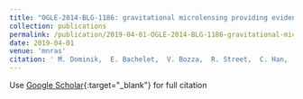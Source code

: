 ```yaml
---
title: "OGLE-2014-BLG-1186: gravitational microlensing providing evidence for a planet orbiting the foreground star or for a close binary source?"
collection: publications
permalink: /publication/2019-04-01-OGLE-2014-BLG-1186-gravitational-microlensing-providing-evidence-for-a-planet-orbiting-the-foreground-star-or-for-a-close-binary-source
date: 2019-04-01
venue: 'mnras'
citation: ' M. Dominik,  E. Bachelet,  V. Bozza,  R. Street,  C. Han,  M. Hundertmark,  A. Udalski,  D. Bramich,  K. Alsubai,  S. Calchi Novati,  S. Ciceri,  G. D&apos;Ago,  R. Figuera Jaimes,  T. Haugbølle,  T. Hinse,  K. Horne,  U. Jørgensen,  D. Juncher,  N. Kains,  H. Korhonen,  L. Mancini,  J. Menzies,  A. Popovas,  M. Rabus,  S. Rahvar,  G. Scarpetta,  R. Schmidt,  J. Skottfelt,  C. Snodgrass,  J. Southworth,  D. Starkey,  I. Steele,  J. Surdej,  Y. Tsapras,  J. Wambsganss,  O. Wertz,  P. Pietrukowicz,  M. Szymański,  P. Mróz,  J. Skowron,  I. Soszyński,  K. Ulaczyk,  R. Poleski,  Ł. Wyrzykowski,  S. Kozłowski, &quot;OGLE-2014-BLG-1186: gravitational microlensing providing evidence for a planet orbiting the foreground star or for a close binary source?.&quot; mnras, 2019.'
---
```

Use [Google Scholar](https://scholar.google.com/scholar?q=OGLE+2014+BLG+1186:+gravitational+microlensing+providing+evidence+for+a+planet+orbiting+the+foreground+star+or+for+a+close+binary+source?){:target="_blank"} for full citation
